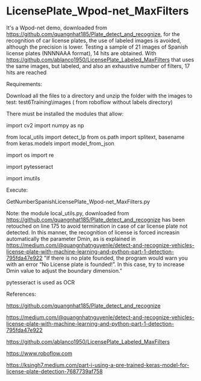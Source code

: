 # LicensePlate_Wpod-net_MaxFilters
It's a Wpod-net demo, downloaded from https://github.com/quangnhat185/Plate_detect_and_recognize,   for the recognition of car license plates, the use of labeled images is avoided, although the precision is lower. Testing a sample of 21 images of Spanish license plates (NNNNAAA format), 14 hits are obtained. With https://github.com/ablanco1950/LicensePlate_Labeled_MaxFilters that uses the same images, but labeled, and also an exhaustive number of filters,  17 hits are reached

Requirements:

Download all the files to a directory and unzip the folder with the images to test: test6Training\images ( from roboflow without labels directory)

There must be installed the modules that allow:

import cv2
import numpy as np

from local_utils import detect_lp
from os.path import splitext, basename
from keras.models import model_from_json

import os
import re

import pytesseract

import imutils

Execute:

GetNumberSpanishLicensePlate_Wpod-net_MaxFilters.py

Note:
the module local_utils.py, downloaded from https://github.com/quangnhat185/Plate_detect_and_recognize has been  retouched  on line 175 to avoid termination
in case of car license plate not detected. In this manner, the recognition of license is forced increasin automatically the parameter Dmin, as is explained in https://medium.com/@quangnhatnguyenle/detect-and-recognize-vehicles-license-plate-with-machine-learning-and-python-part-1-detection-795fda47e922
"If there is no plate founded, the program would warn you with an error “No License plate is founded!”. In this case, try to increase Dmin value to adjust the boundary dimension."

pytesseract is used as OCR


References:

 https://github.com/quangnhat185/Plate_detect_and_recognize
 
 https://medium.com/@quangnhatnguyenle/detect-and-recognize-vehicles-license-plate-with-machine-learning-and-python-part-1-detection-795fda47e922
 
 https://github.com/ablanco1950/LicensePlate_Labeled_MaxFilters
 
 https://www.roboflow.com
 
 https://ksingh7.medium.com/part-i-using-a-pre-trained-keras-model-for-license-plate-detection-7687739af758

